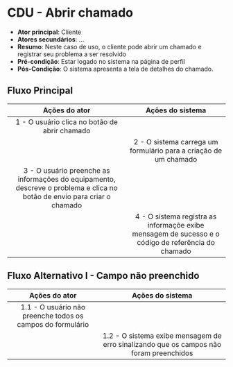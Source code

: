 # CDU - Abrir chamado

- **Ator principal**: Cliente
- **Atores secundários**: ...	 
- **Resumo**: Neste caso de uso, o cliente pode abrir um chamado e registrar seu problema a ser resolvido
- **Pré-condição**: Estar logado no sistema na página de perfil
- **Pós-Condição**: O sistema apresenta a tela de detalhes do chamado.

## Fluxo Principal
| Ações do ator | Ações do sistema |
| :-----------------: | :-----------------: | 
| 1 - O usuário clica no botão de abrir chamado | |  
| | 2 - O sistema carrega um formulário para a criação de um chamado | 
| 3 - O usuário preenche as informações do equipamento, descreve o problema e clica no botão de envio para criar o chamado | | 
| | 4 - O sistema registra as informaçõe exibe mensagem de sucesso e o código de referência do chamado |  

## Fluxo Alternativo I - Campo não preenchido
| Ações do ator | Ações do sistema |
| :-----------------: |:-----------------: | 
| 1.1 - O usuário não preenche todos os campos do formulário | |  
| | 1.2 - O sistema exibe mensagem de erro sinalizando que os campos não foram preenchidos|